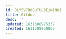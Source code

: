 ```yaml
---
id: 8iY5V7R08uTUL3EiN1NHi
title: Gitdoc
desc: ''
updated: 1631308975337
created: 1631308850065
---
```



## 
